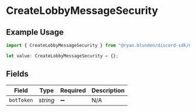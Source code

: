 # CreateLobbyMessageSecurity

## Example Usage

```typescript
import { CreateLobbyMessageSecurity } from "@ryan.blunden/discord-sdk/models/operations";

let value: CreateLobbyMessageSecurity = {};
```

## Fields

| Field              | Type               | Required           | Description        |
| ------------------ | ------------------ | ------------------ | ------------------ |
| `botToken`         | *string*           | :heavy_minus_sign: | N/A                |